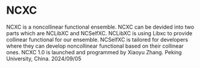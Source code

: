 # NCXC
NCXC is a noncollinear functional ensemble. NCXC can be devided into two parts which are NCLibXC and NCSelfXC.
NCLibXC is using Libxc to provide collinear functional for our ensemble.
NCSelfXC is tailored for developers where they can develop noncollinear functional based on their collinear ones.
NCXC 1.0 is launched and programmed by Xiaoyu Zhang. Peking University, China. 2024/09/05
